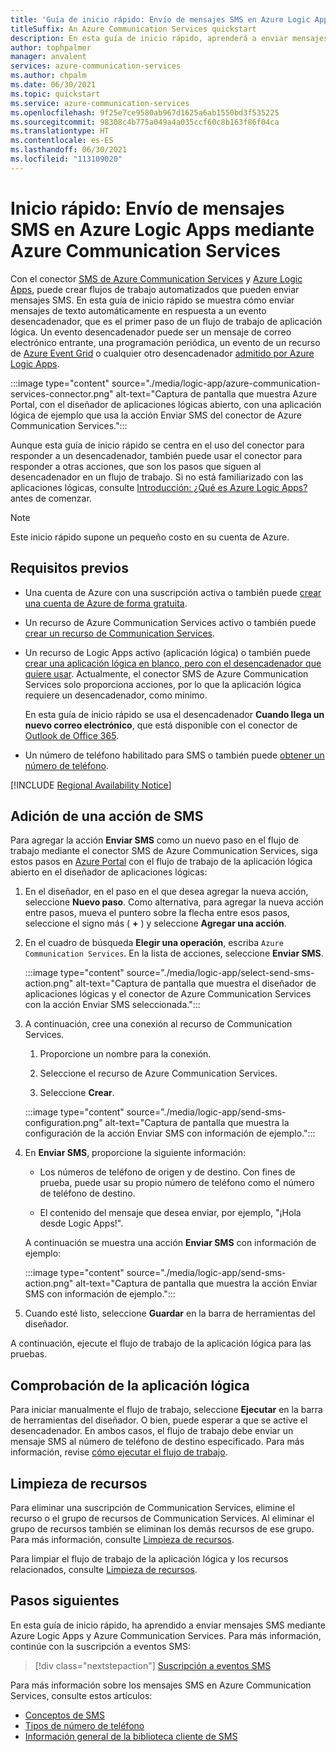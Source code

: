 ```yaml
---
title: 'Guía de inicio rápido: Envío de mensajes SMS en Azure Logic Apps mediante Azure Communication Services'
titleSuffix: An Azure Communication Services quickstart
description: En esta guía de inicio rápido, aprenderá a enviar mensajes SMS en flujos de trabajo de Azure Logic Apps mediante el conector de Azure Communication Services.
author: tophpalmer
manager: anvalent
services: azure-communication-services
ms.author: chpalm
ms.date: 06/30/2021
ms.topic: quickstart
ms.service: azure-communication-services
ms.openlocfilehash: 9f25e7ce9580ab967d1625a6ab1550bd3f535225
ms.sourcegitcommit: 98308c4b775a049a4a035ccf60c8b163f86f04ca
ms.translationtype: HT
ms.contentlocale: es-ES
ms.lasthandoff: 06/30/2021
ms.locfileid: "113109020"
---
```

# <a name="quickstart-send-sms-messages-in-azure-logic-apps-with-azure-communication-services"></a>Inicio rápido: Envío de mensajes SMS en Azure Logic Apps mediante Azure Communication Services

Con el conector [SMS de Azure Communication Services](../../overview.md) y [Azure Logic Apps](../../../logic-apps/logic-apps-overview.md), puede crear flujos de trabajo automatizados que pueden enviar mensajes SMS. En esta guía de inicio rápido se muestra cómo enviar mensajes de texto automáticamente en respuesta a un evento desencadenador, que es el primer paso de un flujo de trabajo de aplicación lógica. Un evento desencadenador puede ser un mensaje de correo electrónico entrante, una programación periódica, un evento de un recurso de [Azure Event Grid](../../../event-grid/overview.md) o cualquier otro desencadenador [admitido por Azure Logic Apps](/connectors/connector-reference/connector-reference-logicapps-connectors).

:::image type="content" source="./media/logic-app/azure-communication-services-connector.png" alt-text="Captura de pantalla que muestra Azure Portal, con el diseñador de aplicaciones lógicas abierto, con una aplicación lógica de ejemplo que usa la acción Enviar SMS del conector de Azure Communication Services.":::

Aunque esta guía de inicio rápido se centra en el uso del conector para responder a un desencadenador, también puede usar el conector para responder a otras acciones, que son los pasos que siguen al desencadenador en un flujo de trabajo. Si no está familiarizado con las aplicaciones lógicas, consulte [Introducción: ¿Qué es Azure Logic Apps?](../../../logic-apps/logic-apps-overview.md) antes de comenzar.

> [!NOTE]
> Este inicio rápido supone un pequeño costo en su cuenta de Azure.

## <a name="prerequisites"></a>Requisitos previos

- Una cuenta de Azure con una suscripción activa o también puede [crear una cuenta de Azure de forma gratuita](https://azure.microsoft.com/free/?WT.mc_id=A261C142F).

- Un recurso de Azure Communication Services activo o también puede [crear un recurso de Communication Services](../create-communication-resource.md).

- Un recurso de Logic Apps activo (aplicación lógica) o también puede [crear una aplicación lógica en blanco, pero con el desencadenador que quiere usar](../../../logic-apps/quickstart-create-first-logic-app-workflow.md). Actualmente, el conector SMS de Azure Communication Services solo proporciona acciones, por lo que la aplicación lógica requiere un desencadenador, como mínimo.

  En esta guía de inicio rápido se usa el desencadenador **Cuando llega un nuevo correo electrónico**, que está disponible con el conector de [Outlook de Office 365](/connectors/office365/).

- Un número de teléfono habilitado para SMS o también puede [obtener un número de teléfono](./get-phone-number.md).

[!INCLUDE [Regional Availability Notice](../../includes/regional-availability-include.md)]

## <a name="add-an-sms-action"></a>Adición de una acción de SMS

Para agregar la acción **Enviar SMS** como un nuevo paso en el flujo de trabajo mediante el conector SMS de Azure Communication Services, siga estos pasos en [Azure Portal](https://portal.azure.com) con el flujo de trabajo de la aplicación lógica abierto en el diseñador de aplicaciones lógicas:

1. En el diseñador, en el paso en el que desea agregar la nueva acción, seleccione **Nuevo paso**. Como alternativa, para agregar la nueva acción entre pasos, mueva el puntero sobre la flecha entre esos pasos, seleccione el signo más ( **+** ) y seleccione **Agregar una acción**.

1. En el cuadro de búsqueda **Elegir una operación**, escriba `Azure Communication Services`. En la lista de acciones, seleccione **Enviar SMS**.

   :::image type="content" source="./media/logic-app/select-send-sms-action.png" alt-text="Captura de pantalla que muestra el diseñador de aplicaciones lógicas y el conector de Azure Communication Services con la acción Enviar SMS seleccionada.":::

1. A continuación, cree una conexión al recurso de Communication Services.

   1. Proporcione un nombre para la conexión.

   1. Seleccione el recurso de Azure Communication Services.

   1. Seleccione **Crear**.

   :::image type="content" source="./media/logic-app/send-sms-configuration.png" alt-text="Captura de pantalla que muestra la configuración de la acción Enviar SMS con información de ejemplo.":::

1. En **Enviar SMS**, proporcione la siguiente información: 

   * Los números de teléfono de origen y de destino. Con fines de prueba, puede usar su propio número de teléfono como el número de teléfono de destino.

   * El contenido del mensaje que desea enviar, por ejemplo, "¡Hola desde Logic Apps!".

   A continuación se muestra una acción **Enviar SMS** con información de ejemplo:

   :::image type="content" source="./media/logic-app/send-sms-action.png" alt-text="Captura de pantalla que muestra la acción Enviar SMS con información de ejemplo.":::

1. Cuando esté listo, seleccione **Guardar** en la barra de herramientas del diseñador.

A continuación, ejecute el flujo de trabajo de la aplicación lógica para las pruebas.

## <a name="test-your-logic-app"></a>Comprobación de la aplicación lógica

Para iniciar manualmente el flujo de trabajo, seleccione **Ejecutar** en la barra de herramientas del diseñador. O bien, puede esperar a que se active el desencadenador. En ambos casos, el flujo de trabajo debe enviar un mensaje SMS al número de teléfono de destino especificado. Para más información, revise [cómo ejecutar el flujo de trabajo](../../../logic-apps/quickstart-create-first-logic-app-workflow.md#run-workflow).

## <a name="clean-up-resources"></a>Limpieza de recursos

Para eliminar una suscripción de Communication Services, elimine el recurso o el grupo de recursos de Communication Services. Al eliminar el grupo de recursos también se eliminan los demás recursos de ese grupo. Para más información, consulte [Limpieza de recursos](../create-communication-resource.md#clean-up-resources).

Para limpiar el flujo de trabajo de la aplicación lógica y los recursos relacionados, consulte [Limpieza de recursos](../../../logic-apps/quickstart-create-first-logic-app-workflow.md#clean-up-resources).

## <a name="next-steps"></a>Pasos siguientes

En esta guía de inicio rápido, ha aprendido a enviar mensajes SMS mediante Azure Logic Apps y Azure Communication Services. Para más información, continúe con la suscripción a eventos SMS:

> [!div class="nextstepaction"]
> [Suscripción a eventos SMS](./handle-sms-events.md)

Para más información sobre los mensajes SMS en Azure Communication Services, consulte estos artículos:

- [Conceptos de SMS](../../concepts/telephony-sms/concepts.md)
- [Tipos de número de teléfono](../../concepts/telephony-sms/plan-solution.md)
- [Información general de la biblioteca cliente de SMS](../../concepts/telephony-sms/sdk-features.md)
